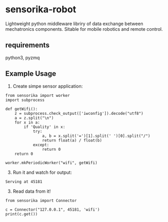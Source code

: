 # sensorika-robot
Lightweight python middleware libriry of data exchange between mechatronics components.
Sitable for mobile robotics and remote control.

## requirements
python3, pyzmq

## Example Usage
1) Create simpe sensor application:
```
from sensorika import worker
import subprocess

def getWifi():
    z = subprocess.check_output(['iwconfig']).decode("utf8")
    a = z.split("\n")
    for x in a:
        if 'Quality' in x:
            try:
                a, b = x.split('=')[1].split(' ')[0].split("/")
                return float(a) / float(b)
            except:
                return 0
    return 0

worker.mkPeriodicWorker("wifi", getWifi)
```

3) Run it and watch for output:
```
Serving at 45181
```

3) Read data from it!
```
from sensorika import Connector

c = Connector("127.0.0.1", 45181, 'wifi')
print(c.get())
```
